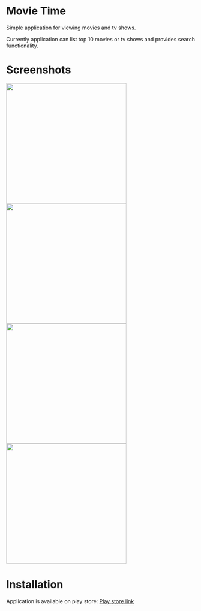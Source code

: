 # Movie Time
Simple application for viewing movies and tv shows.

Currently application can list top 10 movies or tv shows and provides search functionality.


# Screenshots
<p float="left">
<img src="https://i.imgur.com/sAcqfIu.png" width="320">

<img src="https://i.imgur.com/xNW2u4S.png" width="320">

<img src="https://i.imgur.com/ml2hU81.png" width="320">

<img src="https://i.imgur.com/7mxCWaQ.png" width="320">
</p>

# Installation
Application is available on play store:
[Play store link](https://play.google.com/store/apps/details?id=com.bojandolic.movietime)
